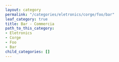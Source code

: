 ```yaml
---
layout: category
permalink: "/categories/eletronics/corge/foo/bar"
leaf_category: true
title: Bar - Commercia
path_to_this_category:
- Eletronics
- Corge
- Foo
- Bar
child_categories: []
---
```

